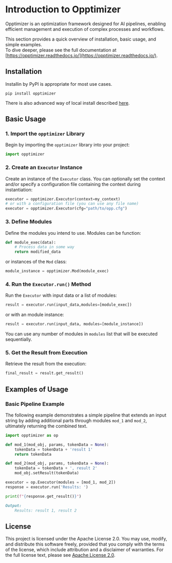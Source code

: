 # Introduction to Opptimizer
Opptimizer is an optimization framework designed for AI pipelines, enabling efficient management and execution of complex processes and workflows.

This section provides a quick overview of installation, basic usage, and simple examples.  
To dive deeper, please see the full documentation at [https://opptimizer.readthedocs.io/](https://opptimizer.readthedocs.io/).

## Installation

Installin by PyPI is appropriate for most use cases.

```
pip install opptimizer
```
There is also advanced way of local install described [here](advanced-installation.md).

## Basic Usage

### 1. Import the `opptimizer` Library

Begin by importing the `opptimizer` library into your project:

```python
import opptimizer
```

### 2. Create an `Executor` Instance

Create an instance of the `Executor` class. You can optionally set the context and/or specify a configuration file containing the context during instantiation:

```python
executor = opptimizer.Executor(context=my_context)
# or with a configuration file (you can use any file name)
executor = opptimizer.Executor(cfg="path/to/opp.cfg")
```

### 3. Define Modules

Define the modules you intend to use. Modules can be function:

```python
def module_exec(data):
    # Process data in some way
    return modified_data
```
or instances of the `Mod` class:
```python
module_instance = opptimizer.Mod(module_exec)
```

### 4. Run the `Executor.run()` Method

Run the `Executor` with input data or a list of modules:

```python
result = executor.run(input_data,modules=[module_exec])
```
or with an module instance:

```python
result = executor.run(input_data, modules=[module_instance])
```

You can use any number of modules in `modules` list that will be executed sequentially.

### 5. Get the Result from Execution

Retrieve the result from the execution:

```python
final_result = result.get_result()
```

## Examples of Usage
### Basic Pipeline Example

The following example demonstrates a simple pipeline that extends an input string by adding additional parts through modules `mod_1` and `mod_2`, ultimately returning the combined text.
```python
import opptimizer as op

def mod_1(mod_obj, params, tokenData = None):
    tokenData = tokenData + 'result 1'
    return tokenData

def mod_2(mod_obj, params, tokenData = None):
    tokenData = tokenData + ', result 2'
    mod_obj.setResult(tokenData)

executor = op.Executor(modules = [mod_1, mod_2])
response = executor.run('Results: ')

print(f"{response.get_result()}")
```

```markdown
Output:
    Results: result 1, result 2
```

## License

This project is licensed under the Apache License 2.0. You may use, modify, and distribute this software freely, provided that you comply with the terms of the license, which include attribution and a disclaimer of warranties. For the full license text, please see [Apache License 2.0](http://www.apache.org/licenses/LICENSE-2.0).